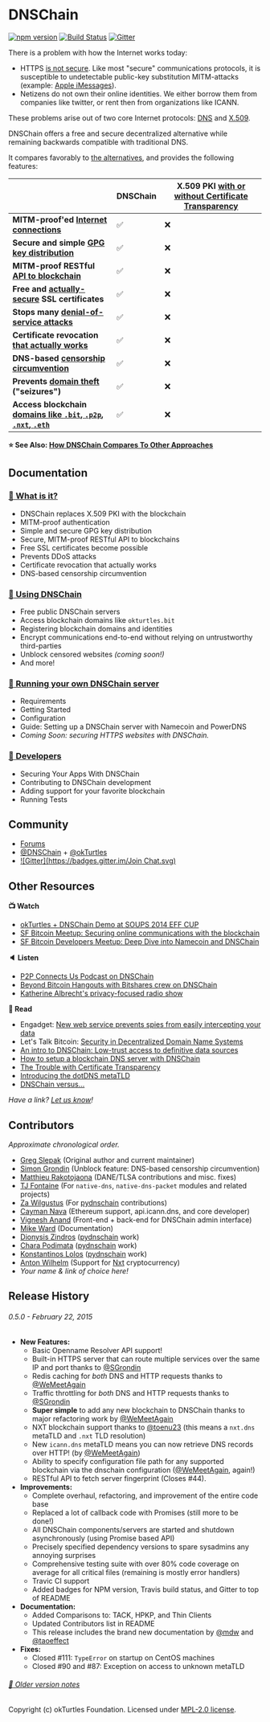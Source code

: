 # DNSChain

[![npm version](https://badge.fury.io/js/dnschain.svg)](https://npmjs.org/package/dnschain) [![Build Status](https://img.shields.io/travis/okTurtles/dnschain/dev.svg?label=build%20(dev))](https://travis-ci.org/okTurtles/dnschain) [![Gitter](https://img.shields.io/badge/GITTER-JOIN%20CHAT%20%E2%86%92-brightgreen.svg)](https://gitter.im/okTurtles/dnschain)

There is a problem with how the Internet works today:

- HTTPS [is not secure](http://okturtles.com/#not-secure). Like most "secure" communications protocols,
  it is susceptible to undetectable public-key substitution MITM-attacks (example: [Apple iMessages](https://www.taoeffect.com/blog/2014/11/update-on-imessages-security/)).
- Netizens do not own their online identities. We either borrow them from
  companies like twitter, or rent then from organizations like ICANN.

These problems arise out of two core Internet protocols:
[DNS](https://en.wikipedia.org/wiki/Domain_Name_System) and [X.509](https://en.wikipedia.org/wiki/X.509).

DNSChain offers a free and secure decentralized alternative while remaining backwards compatible
with traditional DNS.

It compares favorably to [the alternatives](docs/Comparison.md), and provides the following features:
︎
<!-- This extra line is necessary for table to render properly. -->
|                                                                          |      DNSChain      | X.509 PKI [with or without Certificate Transparency][ct] |
|--------------------------------------------------------------------------|--------------------|----------------------------------------------------------|
| __MITM-proof'ed [Internet connections][mitm]__                           | :white_check_mark: | :x:                                                      |
| __Secure and simple [GPG key distribution][gpg]__                        | :white_check_mark: | :x:                                                      |
| __MITM-proof RESTful [API to blockchain][api]__                          | :white_check_mark: | :x:                                                      |
| __Free and [actually-secure][free] SSL certificates__                    | :white_check_mark: | :x:                                                      |
| __Stops many [denial-of-service attacks][dos]__                          | :white_check_mark: | :x:                                                      |
| __Certificate revocation [that actually works][rev]__                    | :white_check_mark: | :x:                                                      |
| __DNS-based [censorship circumvention][cens]__                           | :white_check_mark: | :x:                                                      |
| __Prevents [domain theft][theft] ("seizures")__                          | :white_check_mark: | :x:                                                      |
| __Access blockchain [domains like `.bit`, `.p2p`, `.nxt`, `.eth`][use]__ | :white_check_mark: | :x:                                                      |

[ct]: https://blog.okturtles.com/2014/09/the-trouble-with-certificate-transparency/
[mitm]: docs/What-is-it.md#MITMProof
[gpg]: docs/What-is-it.md#GPG
[free]: docs/What-is-it.md#Free
[dos]: docs/What-is-it.md#DDoS
[rev]: docs/What-is-it.md#Revocation
[cens]: docs/What-is-it.md#Censorship
[theft]: https://www.techdirt.com/articles/20141006/02561228743/5000-domains-seized-based-sealed-court-filing-confused-domain-owners-have-no-idea-why.shtml
[use]: docs/How-do-I-use-it.md
[api]: docs/What-is-it.md#API

**:star: See Also: [How DNSChain Compares To Other Approaches](docs/Comparison.md)**

## Documentation

### [:book: What is it?](docs/What-is-it.md)

- DNSChain replaces X.509 PKI with the blockchain
- MITM-proof authentication
- Simple and secure GPG key distribution
- Secure, MITM-proof RESTful API to blockchains
- Free SSL certificates become possible
- Prevents DDoS attacks
- Certificate revocation that actually works
- DNS-based censorship circumvention

### [:book: Using DNSChain](docs/How-do-I-use-it.md)

- Free public DNSChain servers
- Access blockchain domains like `okturtles.bit`
- Registering blockchain domains and identities
- Encrypt communications end-to-end without relying on untrustworthy third-parties
- Unblock censored websites *(coming soon!)*
- And more!

### [:book: Running your own DNSChain server](docs/How-do-I-run-my-own.md)

- Requirements
- Getting Started
- Configuration
- Guide: Setting up a DNSChain server with Namecoin and PowerDNS
- *Coming Soon: securing HTTPS websites with DNSChain.*

### [:book: Developers](docs/Developers.md)

- Securing Your Apps With DNSChain
- Contributing to DNSChain development
- Adding support for your favorite blockchain
- Running Tests

## Community

- [Forums](https://forums.okturtles.com)
- [@DNSChain](https://twitter.com/dnschain) + [@okTurtles](https://twitter.com/okTurtles)
- [![Gitter](https://badges.gitter.im/Join Chat.svg)](https://gitter.im/okTurtles/dnschain)

## Other Resources

__:tv: Watch__

- [okTurtles + DNSChain Demo at SOUPS 2014 EFF CUP](https://vimeo.com/100433057)
- [SF Bitcoin Meetup: Securing online communications with the blockchain](https://www.youtube.com/watch?v=Qy1x3Ud8LCI)
- [SF Bitcoin Developers Meetup: Deep Dive into Namecoin and DNSChain](https://www.youtube.com/watch?v=wUiMIy9urTA)

__:speaker: Listen__

- [P2P Connects Us Podcast on DNSChain](http://letstalkbitcoin.com/blog/post/p2p-connects-us-episode-four)
- [Beyond Bitcoin Hangouts with Bitshares crew on DNSChain](https://soundcloud.com/beyond-bitcoin-hangouts/beyond-bitcoin-hangout-greg-slepak-dnschain-2014-10-24)
- [Katherine Albrecht's privacy-focused radio show](http://www.katherinealbrecht.com/show-archives/2014/06/19/)

__:page_facing_up: Read__

- Engadget: [New web service prevents spies from easily intercepting your data](http://www.engadget.com/2014/09/29/okturtles/)
- Let's Talk Bitcoin: [Security in Decentralized Domain Name Systems](http://letstalkbitcoin.com/blog/post/security-in-decentralized-domain-name-systems)
- [An intro to DNSChain: Low-trust access to definitive data sources](http://simondlr.com/post/94988956673/an-intro-to-dnschain-low-trust-access-to)
- [How to setup a blockchain DNS server with DNSChain](docs/setting-up-dnschain-namecoin-powerdns-server.md)
- [The Trouble with Certificate Transparency](https://blog.okturtles.com/2014/09/the-trouble-with-certificate-transparency/)
- [Introducing the dotDNS metaTLD](https://blog.okturtles.com/2014/02/introducing-the-dotdns-metatld/)
- [DNSChain versus...](docs/Comparison.md)

_Have a link? [Let us know](https://twitter.com/dnschain)!_

## Contributors

_Approximate chronological order._

- [Greg Slepak](https://twitter.com/taoeffect) (Original author and current maintainer)
- [Simon Grondin](https://github.com/SGrondin) (Unblock feature: DNS-based censorship circumvention)
- [Matthieu Rakotojaona](https://otokar.looc2011.eu/) (DANE/TLSA contributions and misc. fixes)
- [TJ Fontaine](https://github.com/tjfontaine) (For `native-dns`, `native-dns-packet` modules and related projects)
- [Za Wilgustus](https://twitter.com/ZancasDeArana) (For [pydnschain](https://github.com/okTurtles/pydnschain) contributions)
- [Cayman Nava](https://github.com/WeMeetAgain) (Ethereum support, api.icann.dns, and core developer)
- [Vignesh Anand](https://github.com/vegetableman) (Front-end + back-end for DNSChain admin interface)
- [Mike Ward](https://twitter.com/bocamike) (Documentation)
- [Dionysis Zindros](https://github.com/dionyziz) ([pydnschain](https://github.com/okTurtles/pydnschain) work)
- [Chara Podimata](https://www.linkedin.com/in/charapodimata) ([pydnschain](https://github.com/okTurtles/pydnschain) work)
- [Konstantinos Lolos](https://www.linkedin.com/in/kostislolos) ([pydnschain](https://github.com/okTurtles/pydnschain) work)
- [Anton Wilhelm](https://github.com/toenu23) (Support for [Nxt](http://nxt.org) cryptocurrency)
- *Your name & link of choice here!*

## Release History

###### 0.5.0 - February 22, 2015

- __New Features:__
    + Basic Openname Resolver API support!
    + Built-in HTTPS server that can route multiple services over the same IP and port thanks to [@SGrondin](https://github.com/SGrondin)
    + Redis caching for *both* DNS and HTTP requests thanks to [@WeMeetAgain](https://github.com/WeMeetAgain)
    + Traffic throttling for *both* DNS and HTTP requests thanks to [@SGrondin](https://github.com/SGrondin)
    + **Super simple** to add any new blockchain to DNSChain thanks to major refactoring work by [@WeMeetAgain](https://github.com/WeMeetAgain)
    + NXT blockchain support thanks to [@toenu23](https://github.com/toenu23) (this means a `nxt.dns` metaTLD and `.nxt` TLD resolution)
    + New `icann.dns` metaTLD means you can now retrieve DNS records over HTTP! (by [@WeMeetAgain](https://github.com/WeMeetAgain))
    + Ability to specify configuration file path for any supported blockchain via the dnschain configuration ([@WeMeetAgain](https://github.com/WeMeetAgain), again!)
    + RESTful API to fetch server fingerprint (Closes #44).
- __Improvements:__
    + Complete overhaul, refactoring, and improvement of the entire code base
    + Replaced a lot of callback code with Promises (still more to be done!)
    + All DNSChain components/servers are started and shutdown asynchronously (using Promise based API)
    + Precisely specified dependency versions to spare sysadmins any annoying surprises
    + Comprehensive testing suite with over 80% code coverage on average for all critical files (remaining is mostly error handlers)
    + Travic CI support
    + Added badges for NPM version, Travis build status, and Gitter to top of README
- __Documentation:__
    + Added Comparisons to: TACK, HPKP, and Thin Clients
    + Updated Contributors list in README
    + This release includes the brand new documentation by [@mdw](https://twitter.com/mdw) and [@taoeffect](https://twitter.com/taoeffect)
- __Fixes:__
    + Closed #111: `TypeError` on startup on CentOS machines
    + Closed #90 and #87: Exception on access to unknown metaTLD

###### [:book: Older version notes](HISTORY.md)

Copyright (c) okTurtles Foundation. Licensed under [MPL-2.0 license](http://mozilla.org/MPL/2.0/).
